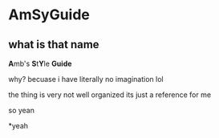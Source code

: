 # AmSyGuide

## what is that name

**A**mb's **S**t**Y**le **Guide**

why? becuase i have literally no imagination lol

the thing is very not well organized its just a reference for me

so yean

*yeah
